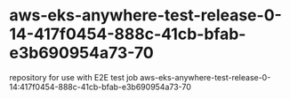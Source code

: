 # aws-eks-anywhere-test-release-0-14-417f0454-888c-41cb-bfab-e3b690954a73-70
repository for use with E2E test job aws-eks-anywhere-test-release-0-14:417f0454-888c-41cb-bfab-e3b690954a73-70
